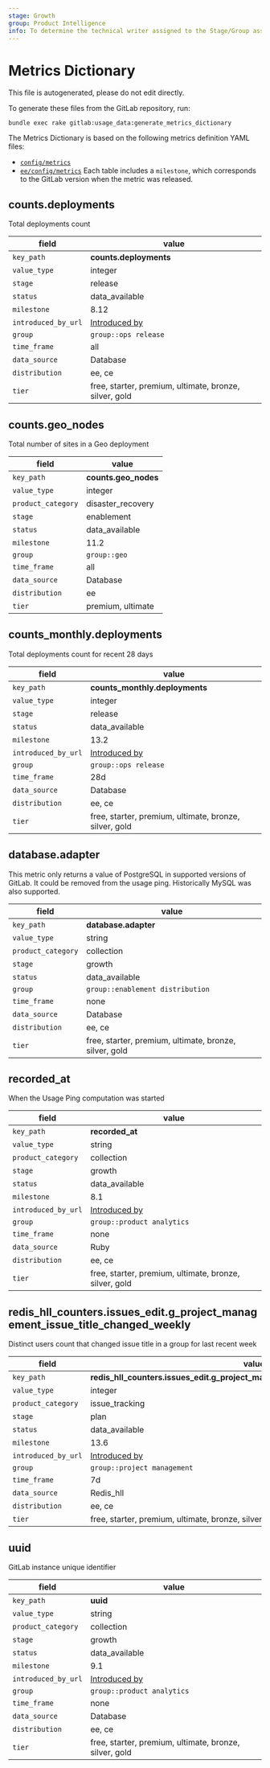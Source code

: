 ```yaml
---
stage: Growth
group: Product Intelligence
info: To determine the technical writer assigned to the Stage/Group associated with this page, see https://about.gitlab.com/handbook/engineering/ux/technical-writing/#designated-technical-writers
---
```


<!---
  This documentation is auto generated by a script.

  Please do not edit this file directly, check generate_metrics_dictionary task on lib/tasks/gitlab/usage_data.rake.
--->

<!-- vale gitlab.Spelling = NO -->

# Metrics Dictionary

This file is autogenerated, please do not edit directly.

To generate these files from the GitLab repository, run:

```shell
bundle exec rake gitlab:usage_data:generate_metrics_dictionary
```

The Metrics Dictionary is based on the following metrics definition YAML files:

- [`config/metrics`]('https://gitlab.com/gitlab-org/gitlab/-/tree/master/config/metrics')
- [`ee/config/metrics`](https://gitlab.com/gitlab-org/gitlab/-/tree/master/ee/config/metrics)
Each table includes a `milestone`, which corresponds to the GitLab version when the metric
was released.

## counts.deployments

Total deployments count

| field | value |
| --- | --- |
| `key_path` | **counts.deployments** |
| `value_type` | integer |
| `stage` | release |
| `status` | data_available |
| `milestone` | 8.12 |
| `introduced_by_url` | [Introduced by](https://gitlab.com/gitlab-org/gitlab/-/merge_requests/735) |
| `group` | `group::ops release` |
| `time_frame` | all |
| `data_source` | Database |
| `distribution` | ee, ce |
| `tier` | free, starter, premium, ultimate, bronze, silver, gold |

## counts.geo_nodes

Total number of sites in a Geo deployment

| field | value |
| --- | --- |
| `key_path` | **counts.geo_nodes** |
| `value_type` | integer |
| `product_category` | disaster_recovery |
| `stage` | enablement |
| `status` | data_available |
| `milestone` | 11.2 |
| `group` | `group::geo` |
| `time_frame` | all |
| `data_source` | Database |
| `distribution` | ee |
| `tier` | premium, ultimate |

## counts_monthly.deployments

Total deployments count for recent 28 days

| field | value |
| --- | --- |
| `key_path` | **counts_monthly.deployments** |
| `value_type` | integer |
| `stage` | release |
| `status` | data_available |
| `milestone` | 13.2 |
| `introduced_by_url` | [Introduced by](https://gitlab.com/gitlab-org/gitlab/-/merge_requests/35493) |
| `group` | `group::ops release` |
| `time_frame` | 28d |
| `data_source` | Database |
| `distribution` | ee, ce |
| `tier` | free, starter, premium, ultimate, bronze, silver, gold |

## database.adapter

This metric only returns a value of PostgreSQL in supported versions of GitLab. It could be removed from the usage ping. Historically MySQL was also supported.

| field | value |
| --- | --- |
| `key_path` | **database.adapter** |
| `value_type` | string |
| `product_category` | collection |
| `stage` | growth |
| `status` | data_available |
| `group` | `group::enablement distribution` |
| `time_frame` | none |
| `data_source` | Database |
| `distribution` | ee, ce |
| `tier` | free, starter, premium, ultimate, bronze, silver, gold |

## recorded_at

When the Usage Ping computation was started

| field | value |
| --- | --- |
| `key_path` | **recorded_at** |
| `value_type` | string |
| `product_category` | collection |
| `stage` | growth |
| `status` | data_available |
| `milestone` | 8.1 |
| `introduced_by_url` | [Introduced by](https://gitlab.com/gitlab-org/gitlab/-/merge_requests/557) |
| `group` | `group::product analytics` |
| `time_frame` | none |
| `data_source` | Ruby |
| `distribution` | ee, ce |
| `tier` | free, starter, premium, ultimate, bronze, silver, gold |

## redis_hll_counters.issues_edit.g_project_management_issue_title_changed_weekly

Distinct users count that changed issue title in a group for last recent week

| field | value |
| --- | --- |
| `key_path` | **redis_hll_counters.issues_edit.g_project_management_issue_title_changed_weekly** |
| `value_type` | integer |
| `product_category` | issue_tracking |
| `stage` | plan |
| `status` | data_available |
| `milestone` | 13.6 |
| `introduced_by_url` | [Introduced by](https://gitlab.com/gitlab-org/gitlab/-/issues/229918) |
| `group` | `group::project management` |
| `time_frame` | 7d |
| `data_source` | Redis_hll |
| `distribution` | ee, ce |
| `tier` | free, starter, premium, ultimate, bronze, silver, gold |

## uuid

GitLab instance unique identifier

| field | value |
| --- | --- |
| `key_path` | **uuid** |
| `value_type` | string |
| `product_category` | collection |
| `stage` | growth |
| `status` | data_available |
| `milestone` | 9.1 |
| `introduced_by_url` | [Introduced by](https://gitlab.com/gitlab-org/gitlab/-/merge_requests/1521) |
| `group` | `group::product analytics` |
| `time_frame` | none |
| `data_source` | Database |
| `distribution` | ee, ce |
| `tier` | free, starter, premium, ultimate, bronze, silver, gold |
